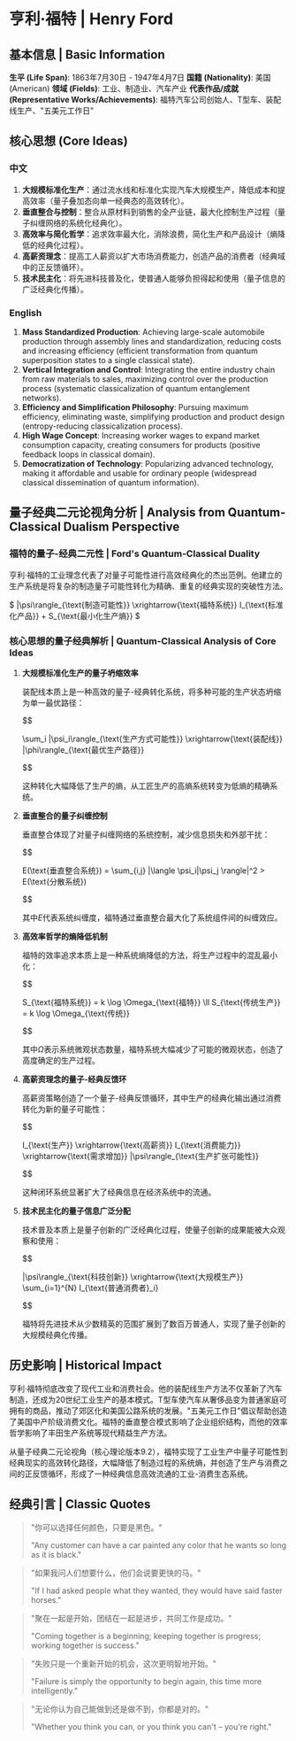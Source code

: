# 亨利·福特 | Henry Ford

## 基本信息 | Basic Information

**生平 (Life Span)**: 1863年7月30日 - 1947年4月7日
**国籍 (Nationality)**: 美国 (American)
**领域 (Fields)**: 工业、制造业、汽车产业
**代表作品/成就 (Representative Works/Achievements)**: 福特汽车公司创始人、T型车、装配线生产、"五美元工作日"

## 核心思想 (Core Ideas)

### 中文
1. **大规模标准化生产**：通过流水线和标准化实现汽车大规模生产，降低成本和提高效率（量子叠加态向单一经典态的高效转化）。
2. **垂直整合与控制**：整合从原材料到销售的全产业链，最大化控制生产过程（量子纠缠网络的系统化经典化）。
3. **高效率与简化哲学**：追求效率最大化，消除浪费，简化生产和产品设计（熵降低的经典化过程）。
4. **高薪资理念**：提高工人薪资以扩大市场消费能力，创造产品的消费者（经典域中的正反馈循环）。
5. **技术民主化**：将先进科技普及化，使普通人能够负担得起和使用（量子信息的广泛经典化传播）。

### English
1. **Mass Standardized Production**: Achieving large-scale automobile production through assembly lines and standardization, reducing costs and increasing efficiency (efficient transformation from quantum superposition states to a single classical state).
2. **Vertical Integration and Control**: Integrating the entire industry chain from raw materials to sales, maximizing control over the production process (systematic classicalization of quantum entanglement networks).
3. **Efficiency and Simplification Philosophy**: Pursuing maximum efficiency, eliminating waste, simplifying production and product design (entropy-reducing classicalization process).
4. **High Wage Concept**: Increasing worker wages to expand market consumption capacity, creating consumers for products (positive feedback loops in classical domain).
5. **Democratization of Technology**: Popularizing advanced technology, making it affordable and usable for ordinary people (widespread classical dissemination of quantum information).

## 量子经典二元论视角分析 | Analysis from Quantum-Classical Dualism Perspective

### 福特的量子-经典二元性 | Ford's Quantum-Classical Duality

亨利·福特的工业理念代表了对量子可能性进行高效经典化的杰出范例。他建立的生产系统是将复杂的制造量子可能性转化为精确、重复的经典实现的突破性方法。

$`
|\psi\rangle_{\text{制造可能性}} \xrightarrow{\text{福特系统}} I_{\text{标准化产品}} + S_{\text{最小化生产熵}}
`$

### 核心思想的量子经典解析 | Quantum-Classical Analysis of Core Ideas

1. **大规模标准化生产的量子坍缩效率**

   装配线本质上是一种高效的量子-经典转化系统，将多种可能的生产状态坍缩为单一最优路径：

   $$

   
   \sum_i |\psi_i\rangle_{\text{生产方式可能性}} \xrightarrow{\text{装配线}} |\phi\rangle_{\text{最优生产路径}}
   
   $$

   这种转化大幅降低了生产的熵，从工匠生产的高熵系统转变为低熵的精确系统。

2. **垂直整合的量子纠缠控制**

   垂直整合体现了对量子纠缠网络的系统控制，减少信息损失和外部干扰：

   $$

   
   E(\text{垂直整合系统}) = \sum_{i,j} |\langle \psi_i|\psi_j \rangle|^2 > E(\text{分散系统})
   
   $$

   其中$`E`$代表系统纠缠度，福特通过垂直整合最大化了系统组件间的纠缠效应。

3. **高效率哲学的熵降低机制**

   福特的效率追求本质上是一种系统熵降低的方法，将生产过程中的混乱最小化：

   $$

   
   S_{\text{福特系统}} = k \log \Omega_{\text{福特}} \ll S_{\text{传统生产}} = k \log \Omega_{\text{传统}}
   
   $$

   其中$`\Omega`$表示系统微观状态数量，福特系统大幅减少了可能的微观状态，创造了高度确定的生产过程。

4. **高薪资理念的量子-经典反馈环**

   高薪资策略创造了一个量子-经典反馈循环，其中生产的经典化输出通过消费转化为新的量子可能性：

   $$

   
   I_{\text{生产}} \xrightarrow{\text{高薪资}} I_{\text{消费能力}} \xrightarrow{\text{需求增加}} |\psi\rangle_{\text{生产扩张可能性}}
   
   $$

   这种闭环系统显著扩大了经典信息在经济系统中的流通。

5. **技术民主化的量子信息广泛分配**

   技术普及本质上是量子创新的广泛经典化过程，使量子创新的成果能被大众观察和使用：

   $$

   
   |\psi\rangle_{\text{科技创新}} \xrightarrow{\text{大规模生产}} \sum_{i=1}^{N} I_{\text{普通消费者}_i}
   
   $$

   福特将先进技术从少数精英的范围扩展到了数百万普通人，实现了量子创新的大规模经典化传播。

## 历史影响 | Historical Impact

亨利·福特彻底改变了现代工业和消费社会。他的装配线生产方法不仅革新了汽车制造，还成为20世纪工业生产的基本模式。T型车使汽车从奢侈品变为普通家庭可拥有的商品，推动了郊区化和美国公路系统的发展。"五美元工作日"倡议帮助创造了美国中产阶级消费文化。福特的垂直整合模式影响了企业组织结构，而他的效率哲学影响了丰田生产系统等现代精益生产方法。

从量子经典二元论视角（核心理论版本9.2），福特实现了工业生产中量子可能性到经典现实的高效转化路径，大幅降低了制造过程的系统熵，并创造了生产与消费之间的正反馈循环，形成了一种经典信息高效流通的工业-消费生态系统。

## 经典引言 | Classic Quotes

> "你可以选择任何颜色，只要是黑色。"
>
> "Any customer can have a car painted any color that he wants so long as it is black."

> "如果我问人们想要什么，他们会说要更快的马。"
>
> "If I had asked people what they wanted, they would have said faster horses."

> "聚在一起是开始，团结在一起是进步，共同工作是成功。"
>
> "Coming together is a beginning; keeping together is progress; working together is success."

> "失败只是一个重新开始的机会，这次更明智地开始。"
>
> "Failure is simply the opportunity to begin again, this time more intelligently."

> "无论你认为自己能做到还是做不到，你都是对的。"
>
> "Whether you think you can, or you think you can't – you're right."
